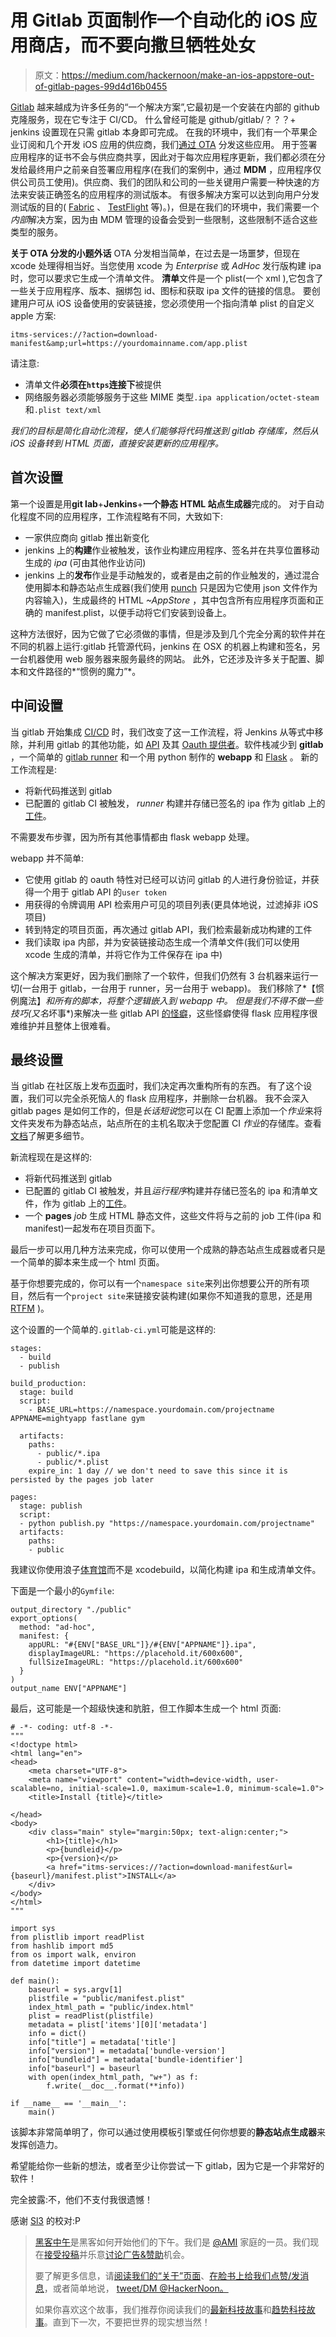 # 用 Gitlab 页面制作一个自动化的 iOS 应用商店，而不要向撒旦牺牲处女

> 原文：<https://medium.com/hackernoon/make-an-ios-appstore-out-of-gitlab-pages-99d4d16b0455>

[Gitlab](https://gitlab.com) 越来越成为许多任务的“一个解决方案”,它最初是一个安装在内部的 github 克隆服务，现在它专注于 CI/CD。
什么曾经可能是 github/gitlab/？？？+ jenkins 设置现在只需 gitlab 本身即可完成。
在我的环境中，我们有一个苹果企业订阅和几个开发 iOS 应用的供应商，我们[通过 OTA](https://developer.apple.com/library/content/documentation/IDEs/Conceptual/AppDistributionGuide/DistributingEnterpriseProgramApps/DistributingEnterpriseProgramApps.html) 分发这些应用。
用于签署应用程序的证书不会与供应商共享，因此对于每次应用程序更新，我们都必须在分发给最终用户之前亲自签署应用程序(在我们的案例中，通过 **MDM** ，应用程序仅供公司员工使用)。供应商、我们的团队和公司的一些关键用户需要一种快速的方法来安装正确签名的应用程序的测试版本。
有很多解决方案可以达到向用户分发测试版的目的( [Fabric](https://get.fabric.io) 、 [TestFlight](https://developer.apple.com/testflight/) 等)。)，但是在我们的环境中，我们需要一个*内部*解决方案，因为由 MDM 管理的设备会受到一些限制，这些限制不适合这些类型的服务。

**关于 OTA 分发的小题外话**
OTA 分发相当简单，在过去是一场噩梦，但现在 xcode 处理得相当好。当您使用 xcode 为 *Enterprise* 或 *AdHoc* 发行版构建 ipa 时，您可以要求它生成一个清单文件。
**清单**文件是一个 plist(一个 xml ),它包含了一些关于应用程序、版本、捆绑包 id、图标和获取 ipa 文件的链接的信息。
要创建用户可从 iOS 设备使用的安装链接，您必须使用一个指向清单 plist 的自定义 apple 方案:

```
itms-services://?action=download-manifest&amp;url=https://yourdomainname.com/app.plist
```

请注意:

*   清单文件**必须在`https`连接下**被提供
*   网络服务器必须能够服务于这些 MIME 类型`.ipa application/octet-steam`和`.plist text/xml`

*我们的目标是简化自动化流程，使人们能够将代码推送到 gitlab 存储库，然后从 iOS 设备转到 HTML 页面，直接安装更新的应用程序。*

## 首次设置

第一个设置是用**git lab**+**Jenkins**+**一个静态 HTML 站点生成器**完成的。
对于自动化程度不同的应用程序，工作流程略有不同，大致如下:

*   一家供应商向 gitlab 推出新变化
*   jenkins 上的**构建**作业被触发，该作业构建应用程序、签名并在共享位置移动生成的 *ipa* (可由其他作业访问)
*   jenkins 上的**发布**作业是手动触发的，或者是由之前的作业触发的，通过混合使用脚本和静态站点生成器(我们使用 [punch](http://laktek.github.io/punch/) 只是因为它使用 json 文件作为内容输入)，生成最终的 HTML *~AppStore* ，其中包含所有应用程序页面和正确的 manifest.plist，以便手动将它们安装到设备上。

这种方法很好，因为它做了它必须做的事情，但是涉及到几个完全分离的软件并在不同的机器上运行:gitlab 托管源代码，jenkins 在 OSX 的机器上构建和签名，另一台机器使用 web 服务器来服务最终的网站。
此外，它还涉及许多关于配置、脚本和文件路径的*“惯例的魔力”*。

## 中间设置

当 gitlab 开始集成 [CI/CD](https://about.gitlab.com/gitlab-ci) 时，我们改变了这一工作流程，将 Jenkins 从等式中移除，并利用 gitlab 的其他功能，如 [API](https://docs.gitlab.com/ce/api/README.html) 及其 [Oauth 提供者](https://docs.gitlab.com/ce/integration/oauth_provider.html)。软件栈减少到 **gitlab** ，一个简单的 [gitlab runner](https://docs.gitlab.com/ce/ci/runners/README.html) 和一个用 python 制作的 **webapp** 和 [Flask](http://flask.pocoo.org) 。
新的工作流程是:

*   将新代码推送到 gitlab
*   已配置的 gitlab CI 被触发， *runner* 构建并存储已签名的 ipa 作为 gitlab 上的[工件](https://docs.gitlab.com/ce/user/project/pipelines/job_artifacts.html)。

不需要发布步骤，因为所有其他事情都由 flask webapp 处理。

webapp 并不简单:

*   它使用 gitlab 的 oauth 特性对已经可以访问 gitlab 的人进行身份验证，并获得一个用于 gitlab API 的`user token`
*   用获得的令牌调用 API 检索用户可见的项目列表(更具体地说，过滤掉非 iOS 项目)
*   转到特定的项目页面，再次通过 gitlab API，我们检索最新成功构建的工件
*   我们读取 ipa 内部，并为安装链接动态生成一个清单文件(我们可以使用 xcode 生成的清单，并将它作为工件保存在 ipa 中)

这个解决方案更好，因为我们删除了一个软件，但我们仍然有 3 台机器来运行一切(一台用于 gitlab，一台用于 runner，另一台用于 webapp)。
我们移除了*【惯例魔法】*和所有的脚本，将整个逻辑嵌入到 webapp 中。
但是我们不得不做一些技巧(又名*坏事*)来解决一些 gitlab API [的怪癖](https://gitlab.com/gitlab-org/gitlab-ce/issues/22378)，这些怪癖使得 flask 应用程序很难维护并且整体上很难看。

## 最终设置

当 gitlab 在社区版上发布[页面](https://docs.gitlab.com/ce/user/project/pages/)时，我们决定再次重构所有的东西。
有了这个设置，我们可以完全杀死恼人的 flask 应用程序，并删除一台机器。
我不会深入 gitlab pages 是如何工作的，但是*长话短说*您可以在 CI 配置上添加一个*作业*来将文件夹发布为静态站点，站点所在的主机名取决于您配置 CI *作业*的存储库。查看[文档](https://docs.gitlab.com/ce/user/project/pages/)了解更多细节。

新流程现在是这样的:

*   将新代码推送到 gitlab
*   已配置的 gitlab CI 被触发，并且*运行程序*构建并存储已签名的 ipa 和清单文件，作为 gitlab 上的[工件](https://docs.gitlab.com/ce/user/project/pipelines/job_artifacts.html)。
*   一个 **pages** *job* 生成 HTML 静态文件，这些文件将与之前的 job 工件(ipa 和 manifest)一起发布在项目页面下。

最后一步可以用几种方法来完成，你可以使用一个成熟的静态站点生成器或者只是一个简单的脚本来生成一个 html 页面。

基于你想要完成的，你可以有一个`namespace site`来列出你想要公开的所有项目，然后有一个`project site`来链接安装构建(如果你不知道我的意思，还是用 [RTFM](https://docs.gitlab.com/ce/user/project/pages/getting_started_part_one.html#gitlab-pages-domain) )。

这个设置的一个简单的`.gitlab-ci.yml`可能是这样的:

```
stages:
  - build
  - publish

build_production:
  stage: build
  script:
    - BASE_URL=https://namespace.yourdomain.com/projectname APPNAME=mightyapp fastlane gym

  artifacts:
    paths:
      - public/*.ipa
      - public/*.plist
    expire_in: 1 day // we don't need to save this since it is persisted by the pages job later

pages:
  stage: publish
  script:
  - python publish.py "https://namespace.yourdomain.com/projectname"
  artifacts:
    paths:
    - public
```

我建议你使用浪子[体育馆](https://github.com/fastlane/fastlane/tree/master/gym)而不是 xcodebuild，以简化构建 ipa 和生成清单文件。

下面是一个最小的`Gymfile`:

```
output_directory "./public"
export_options(
  method: "ad-hoc", 
  manifest: {
    appURL: "#{ENV["BASE_URL"]}/#{ENV["APPNAME"]}.ipa",
    displayImageURL: "https://placehold.it/600x600",
    fullSizeImageURL: "https://placehold.it/600x600"
  }
)
output_name ENV["APPNAME"]
```

最后，这可能是一个超级快速和肮脏，但工作脚本生成一个 html 页面:

```
# -*- coding: utf-8 -*-
"""
<!doctype html>
<html lang="en">
<head>
    <meta charset="UTF-8">
    <meta name="viewport" content="width=device-width, user-scalable=no, initial-scale=1.0, maximum-scale=1.0, minimum-scale=1.0">
    <title>Install {title}</title>

</head>
<body>
    <div class="main" style="margin:50px; text-align:center;">
        <h1>{title}</h1>
        <p>{bundleid}</p>
        <p>{version}</p>
        <a href="itms-services://?action=download-manifest&url={baseurl}/manifest.plist">INSTALL</a>
    </div>
</body>
</html>
"""

import sys
from plistlib import readPlist
from hashlib import md5
from os import walk, environ
from datetime import datetime

def main():
    baseurl = sys.argv[1]
    plistfile = "public/manifest.plist"
    index_html_path = "public/index.html"
    plist = readPlist(plistfile)
    metadata = plist['items'][0]['metadata']
    info = dict()
    info["title"] = metadata['title']
    info["version"] = metadata['bundle-version']
    info["bundleid"] = metadata['bundle-identifier']
    info["baseurl"] = baseurl
    with open(index_html_path, "w+") as f:
        f.write(__doc__.format(**info))

if __name__ == '__main__':
    main()
```

该脚本非常简单明了，你可以通过使用模板引擎或任何你想要的**静态站点生成器**来发挥创造力。

希望能给你一些新的想法，或者至少让你尝试一下 gitlab，因为它是一个非常好的软件！

完全披露:不，他们不支付我很遗憾！

感谢 [Sl3](https://medium.com/u/fb8dedd8f96e?source=post_page-----99d4d16b0455--------------------------------) 的校对:P

> [黑客中午](http://bit.ly/Hackernoon)是黑客如何开始他们的下午。我们是 [@AMI](http://bit.ly/atAMIatAMI) 家庭的一员。我们现在[接受投稿](http://bit.ly/hackernoonsubmission)并乐意[讨论广告&赞助](mailto:partners@amipublications.com)机会。
> 
> 要了解更多信息，请[阅读我们的“关于”页面](https://goo.gl/4ofytp)、[在脸书上给我们点赞/发消息](http://bit.ly/HackernoonFB)，或者简单地说， [tweet/DM @HackerNoon。](https://goo.gl/k7XYbx)
> 
> 如果你喜欢这个故事，我们推荐你阅读我们的[最新科技故事](http://bit.ly/hackernoonlatestt)和[趋势科技故事](https://hackernoon.com/trending)。直到下一次，不要把世界的现实想当然！